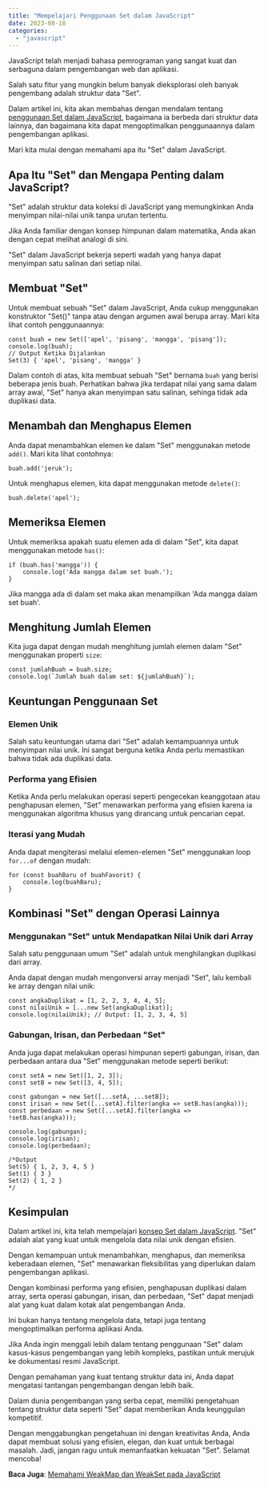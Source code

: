 ```yaml
---
title: "Mempelajari Penggunaan Set dalam JavaScript"
date: 2023-08-18
categories: 
  - "javascript"
---
```


JavaScript telah menjadi bahasa pemrograman yang sangat kuat dan serbaguna dalam pengembangan web dan aplikasi.

Salah satu fitur yang mungkin belum banyak dieksplorasi oleh banyak pengembang adalah struktur data "Set".

Dalam artikel ini, kita akan membahas dengan mendalam tentang [penggunaan Set dalam JavaScript](https://ajiekusumadhany.com/penggunaan-set-dalam-javascript/), bagaimana ia berbeda dari struktur data lainnya, dan bagaimana kita dapat mengoptimalkan penggunaannya dalam pengembangan aplikasi.

Mari kita mulai dengan memahami apa itu "Set" dalam JavaScript.

## **Apa Itu "Set" dan Mengapa Penting dalam JavaScript?**

"Set" adalah struktur data koleksi di JavaScript yang memungkinkan Anda menyimpan nilai-nilai unik tanpa urutan tertentu.

Jika Anda familiar dengan konsep himpunan dalam matematika, Anda akan dengan cepat melihat analogi di sini.

"Set" dalam JavaScript bekerja seperti wadah yang hanya dapat menyimpan satu salinan dari setiap nilai.

## **Membuat "Set"**

Untuk membuat sebuah "Set" dalam JavaScript, Anda cukup menggunakan konstruktor "Set()" tanpa atau dengan argumen awal berupa array. Mari kita lihat contoh penggunaannya:

```
const buah = new Set(['apel', 'pisang', 'mangga', 'pisang']);
console.log(buah);
// Output Ketika Dijalankan
Set(3) { 'apel', 'pisang', 'mangga' }

```

Dalam contoh di atas, kita membuat sebuah "Set" bernama `buah` yang berisi beberapa jenis buah. Perhatikan bahwa jika terdapat nilai yang sama dalam array awal, "Set" hanya akan menyimpan satu salinan, sehinga tidak ada duplikasi data.

## **Menambah dan Menghapus Elemen**

Anda dapat menambahkan elemen ke dalam "Set" menggunakan metode `add()`. Mari kita lihat contohnya:

```
buah.add('jeruk');

```

Untuk menghapus elemen, kita dapat menggunakan metode `delete()`:

```
buah.delete('apel');

```

## **Memeriksa Elemen**

Untuk memeriksa apakah suatu elemen ada di dalam "Set", kita dapat menggunakan metode `has()`:

```
if (buah.has('mangga')) {
    console.log('Ada mangga dalam set buah.');
}

```

Jika mangga ada di dalam set maka akan menampilkan 'Ada mangga dalam set buah'.

## **Menghitung Jumlah Elemen**

Kita juga dapat dengan mudah menghitung jumlah elemen dalam "Set" menggunakan properti `size`:

```
const jumlahBuah = buah.size;
console.log(`Jumlah buah dalam set: ${jumlahBuah}`);

```

## **Keuntungan Penggunaan Set**

### **Elemen Unik**

Salah satu keuntungan utama dari "Set" adalah kemampuannya untuk menyimpan nilai unik. Ini sangat berguna ketika Anda perlu memastikan bahwa tidak ada duplikasi data.

### **Performa yang Efisien**

Ketika Anda perlu melakukan operasi seperti pengecekan keanggotaan atau penghapusan elemen, "Set" menawarkan performa yang efisien karena ia menggunakan algoritma khusus yang dirancang untuk pencarian cepat.

### **Iterasi yang Mudah**

Anda dapat mengiterasi melalui elemen-elemen "Set" menggunakan loop `for...of` dengan mudah:

```
for (const buahBaru of buahFavorit) {
    console.log(buahBaru);
}

```

## **Kombinasi "Set" dengan Operasi Lainnya**

### **Menggunakan "Set" untuk Mendapatkan Nilai Unik dari Array**

Salah satu penggunaan umum "Set" adalah untuk menghilangkan duplikasi dari array.

Anda dapat dengan mudah mengonversi array menjadi "Set", lalu kembali ke array dengan nilai unik:

```
const angkaDuplikat = [1, 2, 2, 3, 4, 4, 5];
const nilaiUnik = [...new Set(angkaDuplikat)];
console.log(nilaiUnik); // Output: [1, 2, 3, 4, 5]

```

### **Gabungan, Irisan, dan Perbedaan "Set"**

Anda juga dapat melakukan operasi himpunan seperti gabungan, irisan, dan perbedaan antara dua "Set" menggunakan metode seperti berikut:

```
const setA = new Set([1, 2, 3]);
const setB = new Set([3, 4, 5]);

const gabungan = new Set([...setA, ...setB]);
const irisan = new Set([...setA].filter(angka => setB.has(angka)));
const perbedaan = new Set([...setA].filter(angka => !setB.has(angka)));

console.log(gabungan);
console.log(irisan);
console.log(perbedaan);

/*Output
Set(5) { 1, 2, 3, 4, 5 }
Set(1) { 3 }
Set(2) { 1, 2 }
*/
```

## **Kesimpulan**

Dalam artikel ini, kita telah mempelajari [konsep Set dalam JavaScript](https://ajiekusumadhany.com/penggunaan-set-dalam-javascript/). "Set" adalah alat yang kuat untuk mengelola data nilai unik dengan efisien.

Dengan kemampuan untuk menambahkan, menghapus, dan memeriksa keberadaan elemen, "Set" menawarkan fleksibilitas yang diperlukan dalam pengembangan aplikasi.

Dengan kombinasi performa yang efisien, penghapusan duplikasi dalam array, serta operasi gabungan, irisan, dan perbedaan, "Set" dapat menjadi alat yang kuat dalam kotak alat pengembangan Anda.

Ini bukan hanya tentang mengelola data, tetapi juga tentang mengoptimalkan performa aplikasi Anda.

Jika Anda ingin menggali lebih dalam tentang penggunaan "Set" dalam kasus-kasus pengembangan yang lebih kompleks, pastikan untuk merujuk ke dokumentasi resmi JavaScript.

Dengan pemahaman yang kuat tentang struktur data ini, Anda dapat mengatasi tantangan pengembangan dengan lebih baik.

Dalam dunia pengembangan yang serba cepat, memiliki pengetahuan tentang struktur data seperti "Set" dapat memberikan Anda keunggulan kompetitif.

Dengan menggabungkan pengetahuan ini dengan kreativitas Anda, Anda dapat membuat solusi yang efisien, elegan, dan kuat untuk berbagai masalah. Jadi, jangan ragu untuk memanfaatkan kekuatan "Set". Selamat mencoba!

**Baca Juga**: [Memahami WeakMap dan WeakSet pada JavaScript](https://ajiekusumadhany.com/weakmap-dan-weakset-pada-javascript/)
